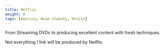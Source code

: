 ```yaml
---
title: Netflix
weight: 0
tags: [America, Noam Chomsky, Resist]
---
```


From Streaming DVDs to producing excellent content with fresh techniques.

Not everything I link will be produced by Netflix.
